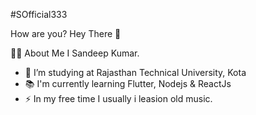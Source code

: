 #SOfficial333

How are you?
Hey There 👋

👩‍💻 About Me
I Sandeep Kumar.

- 🔭 I’m studying at Rajasthan Technical University, Kota
- 📚 I'm currently learning Flutter, Nodejs & ReactJs
- ⚡ In my free time I usually i leasion old music.
